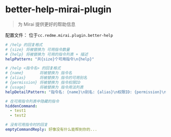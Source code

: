 # better-help-mirai-plugin

> 为 Mirai 提供更好的帮助信息

配置文件： 位于`cc.redme.mirai.plugin.better-help`

```yaml
# /help 的回复格式
# {size} 将被替换为 可用指令数量
# {help} 将被替换为 可用的指令列表 + 描述
helpPattern: "共{size}个可用指令\n{help}"

# /help <指令名> 的回复格式
# {name}       将被替换为 指令名
# {alias}      将被替换为 指令的可用别名
# {permission} 将被替换为 指令权限ID
# {usage}      将被替换为 指令用法列表
helpDetailPattern: "指令名: {name}\n别名: {alias}\n权限ID: {permission}\n用法: {usage}"

# 在可用指令列表中隐藏的指令
hiddenCommand:
  - test1
  - test2

# 没有可用指令时的回复
emptyCommandReply: 好像没有什么能帮到你的...
```